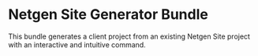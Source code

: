 Netgen Site Generator Bundle
============================

This bundle generates a client project from an existing Netgen Site project with an interactive and intuitive command.
